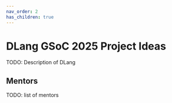 ```yaml
---
nav_order: 2
has_children: true
---
```


# DLang GSoC 2025 Project Ideas

TODO: Description of DLang

## Mentors

TODO: list of mentors
